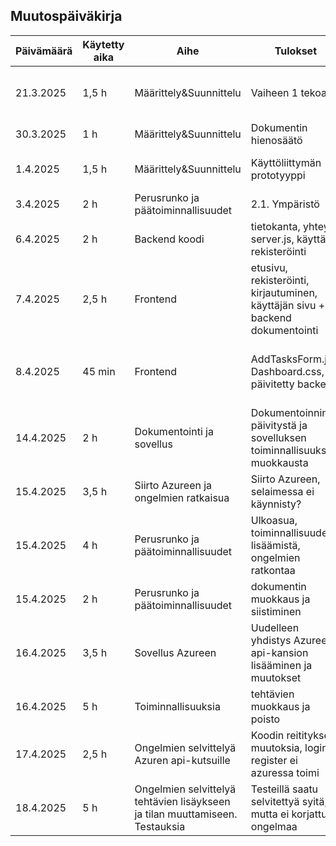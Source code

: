 ## Muutospäiväkirja

| Päivämäärä | Käytetty aika | Aihe | Tulokset | Seuraavaksi | Osallistujat |
|------------|--------------|--------|-------------|-------------------|--------------|
| 21.3.2025 | 1,5 h | Määrittely&Suunnittelu | Vaiheen 1 tekoa | Käyttöliittymän prototyyppi. Dokumenttin hienosäätö. | Mari, Noora |
| 30.3.2025 | 1 h | Määrittely&Suunnittelu | Dokumentin hienosäätö | Käyttöliittymän prototyyppi | Mari |
| 1.4.2025 | 1,5 h | Määrittely&Suunnittelu | Käyttöliittymän prototyyppi | Vaihe 2 aloitus | Noora kuva. Mari, tekstit | 
| 3.4.2025 | 2 h | Perusrunko ja päätoiminnallisuudet | 2.1. Ympäristö | 2.2. Backend | Mari ja Noora |
| 6.4.2025 | 2 h | Backend koodi| tietokanta, yhteys server.js, käyttäjän rekisteröinti | Backend dokumentaatio, frontend koodi | Noora, Mari | 
| 7.4.2025 | 2,5 h | Frontend | etusivu, rekisteröinti, kirjautuminen, käyttäjän sivu + backend dokumentointi | Ulkoasu, frontend dokumentointi | Noora ja Mari |
| 8.4.2025 | 45 min | Frontend | AddTasksForm.js, Dashboard.css, päivitetty backend | Dokumentin päivitys, sovelluksen ulkoasu, tehtävälista | Noora |
| 14.4.2025 | 2 h | Dokumentointi ja sovellus | Dokumentoinnin päivitystä ja sovelluksen toiminnallisuuksien muokkausta | Ulkoasu, Dokumentti loppuun | Mari |
| 15.4.2025 | 3,5 h | Siirto Azureen ja ongelmien ratkaisua | Siirto Azureen, selaimessa ei käynnisty? |  | Mari |
| 15.4.2025 | 4 h | Perusrunko ja päätoiminnallisuudet |  Ulkoasua, toiminnallisuuden lisäämistä, ongelmien ratkontaa | ongelmien selvitys ja valmiin koodin pushaaminen |Noora |
|15.4.2025 | 2 h | Perusrunko ja päätoiminnallisuudet | dokumentin muokkaus ja siistiminen | | Mari |
| 16.4.2025 | 3,5 h | Sovellus Azureen | Uudelleen yhdistys Azureen, api-kansion lisääminen ja muutokset | Azuren osoitteella kirjautuminen tai rekisteröinti ei onnistu?? | Mari |
| 16.4.2025 | 5 h | Toiminnallisuuksia | tehtävien muokkaus ja poisto |  | Noora | 
| 17.4.2025 | 2,5 h | Ongelmien selvittelyä Azuren api-kutsuille | Koodin reitityksen muutoksia, login / register ei azuressa toimi | | Mari | 
| 18.4.2025 | 5 h | Ongelmien selvittelyä tehtävien lisäykseen ja tilan muuttamiseen. Testauksia | Testeillä saatu selvitettyä syitä, mutta ei korjattua ongelmaa | | Noora |
